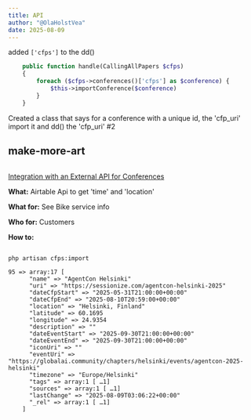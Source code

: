 ```yaml
---
title: API
author: "@OlaHolstVea"
date: 2025-08-09
---
```

added 
`['cfps']`
to the dd()

```php
    public function handle(CallingAllPapers $cfps)
    {
        foreach ($cfps->conferences()['cfps'] as $conference) {
            $this->importConference($conference)
        }
    }
```

Created a class that says for a conference with a unique id, the 'cfp_uri' import it and dd() the 'cfp_uri' #2

## make-more-art

```shell

```
[Integration with an External API for Conferences](https://laracasts.com/series/lets-build-a-saas-in-laravel/episodes/10)

**What:** Airtable Api to get 'time' and 'location'

**What for:** See Bike service info

**Who for:** Customers

**How to:**





```shell

php artisan cfps:import

95 => array:17 [
      "name" => "AgentCon Helsinki"
      "uri" => "https://sessionize.com/agentcon-helsinki-2025"
      "dateCfpStart" => "2025-05-31T21:00:00+00:00"
      "dateCfpEnd" => "2025-08-10T20:59:00+00:00"
      "location" => "Helsinki, Finland"
      "latitude" => 60.1695
      "longitude" => 24.9354
      "description" => ""
      "dateEventStart" => "2025-09-30T21:00:00+00:00"
      "dateEventEnd" => "2025-09-30T21:00:00+00:00"
      "iconUri" => ""
      "eventUri" => "https://globalai.community/chapters/helsinki/events/agentcon-2025-helsinki"
      "timezone" => "Europe/Helsinki"
      "tags" => array:1 [ …1]
      "sources" => array:1 [ …1]
      "lastChange" => "2025-08-09T03:06:22+00:00"
      "_rel" => array:1 [ …1]
    ]

```